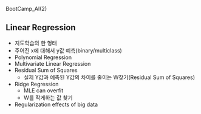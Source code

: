 BootCamp_AI(2)

## Linear Regression

- 지도학습의 한 형태
- 주어진 x에 대해서 y값 예측(binary/multiclass)
- Polynomial Regression
- Multivariate Linear Regression
- Residual Sum of Squares
  - 실제 Y값과 예측된 Y값의 차이를 줄이는 W찾기(Residual Sum of Squares)
- Ridge Regression
  - MLE can overfit
  - W를 작게하는 값 찾기
- Regularization effects of big data